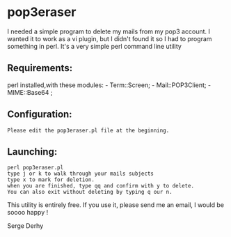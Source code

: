# pop3eraser
I needed a simple program to delete my mails from my pop3 account.
I wanted it to work as a vi plugin, but I didn't found it so I had to program something in perl.
It's a very simple perl command line utility

## Requirements: 
perl installed,with these modules: 
	-  Term::Screen;
	-  Mail::POP3Client;
	-  MIME::Base64 ;
## Configuration:
	Please edit the pop3eraser.pl file at the beginning.

## Launching: 
	perl pop3eraser.pl
	type j or k to walk through your mails subjects
	type x to mark for deletion.
	when you are finished, type qq and confirm with y to delete.
	You can also exit without deleting by typing q our n.

This utility is entirely free.
If you use it, please send me an email, I would be soooo happy !

Serge Derhy

